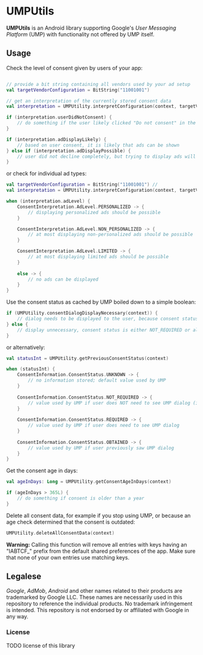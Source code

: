 # UMPUtils

**UMPUtils** is an Android library supporting Google's _User Messaging Platform_ (UMP) with
functionality not offered by UMP itself.

## Usage

Check the level of consent given by users of your app:
```kotlin

// provide a bit string containing all vendors used by your ad setup
val targetVendorConfiguration = BitString("11001001")

// get an interpretation of the currently stored consent data
val interpretation = UMPUtility.interpretConfiguration(context, targetVendorConfiguration)

if (interpretation.userDidNotConsent) {
    // do something if the user likely clicked "Do not consent" in the UMP dialog
}

if (interpretation.adDisplayLikely) {
    // based on user consent, it is likely that ads can be shown
} else if (interpretation.adDisplayPossible) {
    // user did not decline completely, but trying to display ads will likely result in "no fills" most of the time
}
```

or check for individual ad types:
```kotlin
val targetVendorConfiguration = BitString("11001001") //
val interpretation = UMPUtility.interpretConfiguration(context, targetVendorConfiguration)

when (interpretation.adLevel) {
    ConsentInterpretation.AdLevel.PERSONALIZED -> {
        // displaying personalized ads should be possible
    }

    ConsentInterpretation.AdLevel.NON_PERSONALIZED -> {
        // at most displaying non-personalized ads should be possible
    }

    ConsentInterpretation.AdLevel.LIMITED -> {
        // at most displaying limited ads should be possible
    }
    
    else -> {
        // no ads can be displayed
    }
}
```

Use the consent status as cached by UMP boiled down to a simple boolean:
```kotlin
if (UMPUtility.consentDialogDisplayNecessary(context)) {
    // dialog needs to be displayed to the user, because consent status is either UNKNOWN or REQUIRED
} else {
    // display unnecessary, consent status is either NOT_REQUIRED or already OBTAINED
}
```

or alternatively:

```kotlin
val statusInt = UMPUtility.getPreviousConsentStatus(context)

when (statusInt) {
    ConsentInformation.ConsentStatus.UNKNOWN -> {
        // no information stored; default value used by UMP
    }
    
    ConsentInformation.ConsentStatus.NOT_REQUIRED -> {
        // value used by UMP if user does NOT need to see UMP dialog (i.e. they are outside EEA/UK)
    }
    
    ConsentInformation.ConsentStatus.REQUIRED -> {
        // value used by UMP if user does need to see UMP dialog
    }
    
    ConsentInformation.ConsentStatus.OBTAINED -> {
        // value used by UMP if user previously saw UMP dialog
    }
}
```

Get the consent age in days:
```kotlin
val ageInDays: Long = UMPUtility.getConsentAgeInDays(context)

if (ageInDays > 365L) {
    // do something if consent is older than a year
}
```

Delete all consent data, for example if you stop using UMP, or because an age check determined that the consent is outdated:
```kotlin
UMPUtility.deleteAllConsentData(context)
```

**Warning:** Calling this function will remove all entries with keys having an "IABTCF_" prefix from
the default shared preferences of the app. Make sure that none of your own entries use matching keys.


## Legalese
_Google_, _AdMob_, _Android_ and other names related to their products are trademarked by Google LLC.
These names are necessarily used in this repository to reference the individual products.
No trademark infringement is intended.
This repository is not endorsed by or affiliated with Google in any way.

### License

TODO license of this library
